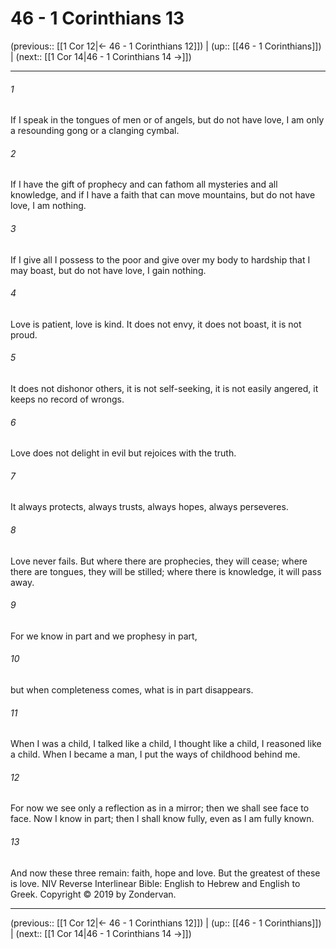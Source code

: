 # 46 - 1 Corinthians 13

(previous:: [[1 Cor 12|← 46 - 1 Corinthians 12]]) | (up:: [[46 - 1 Corinthians]]) | (next:: [[1 Cor 14|46 - 1 Corinthians 14 →]])

***


###### 1 
If I speak in the tongues of men or of angels, but do not have love, I am only a resounding gong or a clanging cymbal. 

###### 2 
If I have the gift of prophecy and can fathom all mysteries and all knowledge, and if I have a faith that can move mountains, but do not have love, I am nothing. 

###### 3 
If I give all I possess to the poor and give over my body to hardship that I may boast, but do not have love, I gain nothing. 

###### 4 
Love is patient, love is kind. It does not envy, it does not boast, it is not proud. 

###### 5 
It does not dishonor others, it is not self-seeking, it is not easily angered, it keeps no record of wrongs. 

###### 6 
Love does not delight in evil but rejoices with the truth. 

###### 7 
It always protects, always trusts, always hopes, always perseveres. 

###### 8 
Love never fails. But where there are prophecies, they will cease; where there are tongues, they will be stilled; where there is knowledge, it will pass away. 

###### 9 
For we know in part and we prophesy in part, 

###### 10 
but when completeness comes, what is in part disappears. 

###### 11 
When I was a child, I talked like a child, I thought like a child, I reasoned like a child. When I became a man, I put the ways of childhood behind me. 

###### 12 
For now we see only a reflection as in a mirror; then we shall see face to face. Now I know in part; then I shall know fully, even as I am fully known. 

###### 13 
And now these three remain: faith, hope and love. But the greatest of these is love. NIV Reverse Interlinear Bible: English to Hebrew and English to Greek. Copyright © 2019 by Zondervan.

***

(previous:: [[1 Cor 12|← 46 - 1 Corinthians 12]]) | (up:: [[46 - 1 Corinthians]]) | (next:: [[1 Cor 14|46 - 1 Corinthians 14 →]])
